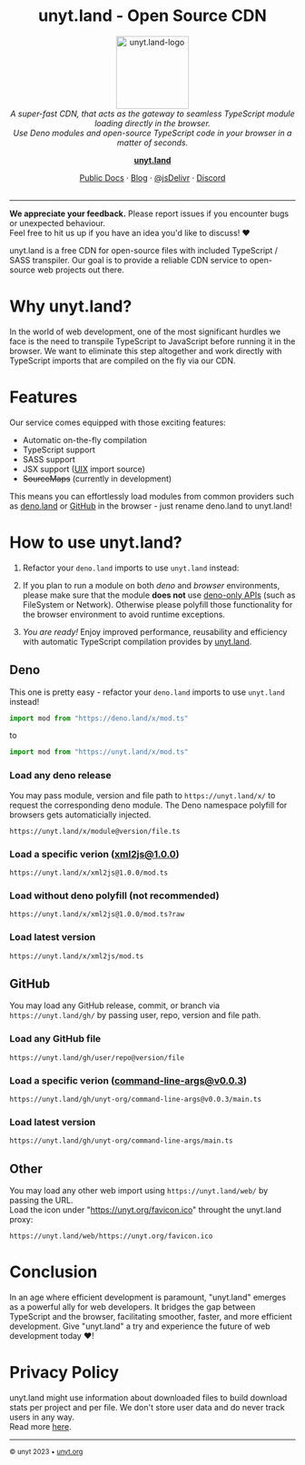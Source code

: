 <h1 align="center">unyt.land - Open Source CDN</h1>

<p align="center">
  <img src="https://cdn.unyt.org/unyt-resources/logos/unyt/light-transparent.svg" alt="unyt.land-logo" width="128px" height="128px"/>
  <br>
  <i>
    A super-fast CDN, that acts as the gateway to seamless TypeScript module loading directly in the browser.<br/>
    Use Deno modules and open-source TypeScript code in your browser in a matter of seconds.
  </i>
  <br>
</p>

<p align="center">
  <a href="https://unyt.land"><strong>unyt.land</strong></a>
  <br>
</p>

<p align="center">
  <a href="https://docs.unyt.org">Public Docs</a>
  ·
  <a href="https://unyt.blog/">Blog</a>
  ·
  <a href="https://unyt.org/twitter">@jsDelivr</a>
  ·
  <a href="https://unyt.org/discord">Discord</a>
  <br>
  <br>
</p>
<hr>

**We appreciate your feedback.** Please report issues if you encounter bugs or unexpected behaviour.<br/>Feel free to hit us up if you have an idea you'd like to discuss! ❤️

unyt.land is a free CDN for open-source files with included TypeScript / SASS transpiler. Our goal is to provide a reliable CDN service to open-source web projects out there.


# Why unyt.land?
In the world of web development, one of the most significant hurdles we face is the need to transpile TypeScript to JavaScript before running it in the browser.
We want to eliminate this step altogether and work directly with TypeScript imports that are compiled on the fly via our CDN.

# Features
Our service comes equipped with those exciting features:
* Automatic on-the-fly compilation
* TypeScript support
* SASS support
* JSX support ([UIX](https://uix.unyt.org) import source)
* ~~SourceMaps~~ (currently in development)

This means you can effortlessly load modules from common providers such as [deno.land](https://deno.land) or [GitHub](https://github.com) in the browser - just rename deno.land to unyt.land!


# How to use unyt.land?
1. Refactor your `deno.land` imports to use `unyt.land` instead:
	
2. If you plan to run a module on both *deno* and *browser* environments, please make sure that the module **does not** use [deno-only APIs](https://deno.land/api@v1.37.2) (such as FileSystem or Network). Otherwise please polyfill those functionality for the browser environment to avoid runtime exceptions.
3. *You are ready!* Enjoy improved performance, reusability and efficiency with automatic TypeScript compilation provides by [unyt.land](https://unyt.land).

## Deno
This one is pretty easy - refactor your `deno.land` imports to use `unyt.land` instead!

```ts
import mod from "https://deno.land/x/mod.ts"
```
to
```ts
import mod from "https://unyt.land/x/mod.ts"
```


### Load any deno release
You may pass module, version and file path to `https://unyt.land/x/` to request the corresponding deno module.
The Deno namespace polyfill for browsers gets automaticially injected.
```
https://unyt.land/x/module@version/file.ts
```

### Load a specific verion (xml2js@1.0.0)
```
https://unyt.land/x/xml2js@1.0.0/mod.ts
```

### Load without deno polyfill (not recommended)
```
https://unyt.land/x/xml2js@1.0.0/mod.ts?raw
```

### Load latest version
```
https://unyt.land/x/xml2js/mod.ts
```


## GitHub
You may load any GitHub release, commit, or branch via `https://unyt.land/gh/` by passing user, repo, version and file path.

### Load any GitHub file
```
https://unyt.land/gh/user/repo@version/file
```

### Load a specific verion (command-line-args@v0.0.3)
```
https://unyt.land/gh/unyt-org/command-line-args@v0.0.3/main.ts
```

### Load latest version
```
https://unyt.land/gh/unyt-org/command-line-args/main.ts
```


## Other
You may load any other web import using `https://unyt.land/web/` by passing the URL.<br/>
Load the icon under "https://unyt.org/favicon.ico" throught the unyt.land proxy:
```
https://unyt.land/web/https://unyt.org/favicon.ico
```

# Conclusion
In an age where efficient development is paramount, "unyt.land" emerges as a powerful ally for web developers. It bridges the gap between TypeScript and the browser, facilitating smoother, faster, and more efficient development. Give "unyt.land" a try and experience the future of web development today ❤️!


# Privacy Policy

unyt.land might use information about downloaded files to build download stats per project and per file. We don't store user data and do never track users in any way.<br/>
Read more [here](https://unyt.org/privacy).


---

<sub>&copy; unyt 2023 • [unyt.org](https://unyt.org)</sub>
